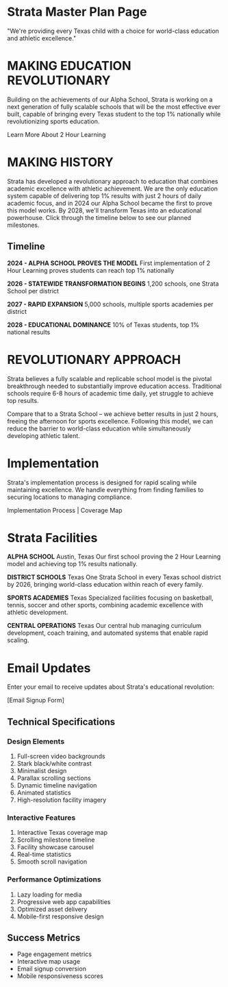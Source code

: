 # Strata Master Plan Page

"We're providing every Texas child with a choice for world-class education and athletic excellence."

# MAKING EDUCATION REVOLUTIONARY

Building on the achievements of our Alpha School, Strata is working on a next generation of fully scalable schools that will be the most effective ever built, capable of bringing every Texas student to the top 1% nationally while revolutionizing sports education.

Learn More About 2 Hour Learning

# MAKING HISTORY

Strata has developed a revolutionary approach to education that combines academic excellence with athletic achievement. We are the only education system capable of delivering top 1% results with just 2 hours of daily academic focus, and in 2024 our Alpha School became the first to prove this model works. By 2028, we'll transform Texas into an educational powerhouse. Click through the timeline below to see our planned milestones.

## Timeline

**2024 - ALPHA SCHOOL PROVES THE MODEL**
First implementation of 2 Hour Learning proves students can reach top 1% nationally

**2026 - STATEWIDE TRANSFORMATION BEGINS**
1,200 schools, one Strata School per district

**2027 - RAPID EXPANSION**
5,000 schools, multiple sports academies per district

**2028 - EDUCATIONAL DOMINANCE**
10% of Texas students, top 1% national results

# REVOLUTIONARY APPROACH

Strata believes a fully scalable and replicable school model is the pivotal breakthrough needed to substantially improve education access. Traditional schools require 6-8 hours of academic time daily, yet struggle to achieve top results.

Compare that to a Strata School – we achieve better results in just 2 hours, freeing the afternoon for sports excellence. Following this model, we can reduce the barrier to world-class education while simultaneously developing athletic talent.

# Implementation

Strata's implementation process is designed for rapid scaling while maintaining excellence. We handle everything from finding families to securing locations to managing compliance.

Implementation Process | Coverage Map

# Strata Facilities

**ALPHA SCHOOL**
Austin, Texas
Our first school proving the 2 Hour Learning model and achieving top 1% results nationally.

**DISTRICT SCHOOLS**
Texas
One Strata School in every Texas school district by 2026, bringing world-class education within reach of every family.

**SPORTS ACADEMIES**
Texas
Specialized facilities focusing on basketball, tennis, soccer and other sports, combining academic excellence with athletic development.

**CENTRAL OPERATIONS**
Texas
Our central hub managing curriculum development, coach training, and automated systems that enable rapid scaling.

# Email Updates
Enter your email to receive updates about Strata's educational revolution:

[Email Signup Form]

## Technical Specifications

### Design Elements
1. Full-screen video backgrounds
2. Stark black/white contrast
3. Minimalist design
4. Parallax scrolling sections
5. Dynamic timeline navigation
6. Animated statistics
7. High-resolution facility imagery

### Interactive Features
1. Interactive Texas coverage map
2. Scrolling milestone timeline
3. Facility showcase carousel
4. Real-time statistics
5. Smooth scroll navigation

### Performance Optimizations
1. Lazy loading for media
2. Progressive web app capabilities
3. Optimized asset delivery
4. Mobile-first responsive design

## Success Metrics
- Page engagement metrics
- Interactive map usage
- Email signup conversion
- Mobile responsiveness scores 